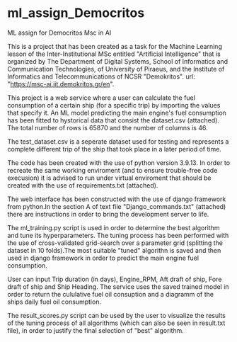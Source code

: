 # ml_assign_Democritos
ML assign for Democritos Msc in AI

  This is a project that has been created as a task for the Machine Learning lesson
of the Inter-Institutional MSc entitled "Artificial Intelligence" that is organized by 
The Department of Digital Systems, School of Informatics and Communication Technologies, 
of University of Piraeus, and the Institute of Informatics and Telecommunications of NCSR "Demokritos".
url: "https://msc-ai.iit.demokritos.gr/en".

  This project is a web service where a user can calculate the fuel consumption of a certain ship (for a specific
trip) by importing the values that specify it. An ML model predicting the main engine's fuel consumption has been fitted to 
hystorical data that consist the dataset.csv (attached). The total number of rows is 65870 and the
number of columns is 46.

The test_dataset.csv is a seperate dataset used for testing and represents a complete different trip of the ship that took place in a later period of time.

The code has been created with the use of python version 3.9.13. In order to recreate the same working enviroment (and to ensure trouble-free code execusion) it is advised to run under virtual enviroment that should be created with the use of requirements.txt (attached).

The web interface has been constructed with the use of django framework from python.In the section A of text file "Django_commands.txt" (attached) there are instructions in order to bring the development server to life.

The ml_training.py script is used in order to determine the best algorithm and tune its hyperparameters. The tuning process has been performed with the use of cross-validated grid-search over a parameter grid (splitting the dataset in 10 folds).The most suitable "tuned" algorithn is saved and then used in django framework in order to predict the main engine fuel consumption.

User can input Trip duration (in days), Engine_RPM, Aft draft of ship, Fore draft of ship and Ship Heading. The service uses the saved trained model in order to return the cululative fuel oil consuption and a diagramm of the ships daily fuel oil consumption.

The result_scores.py script can be used by the user to visualize the results of the tuning process of all algorithms (which can also be seen in result.txt file), in order to justify the final selection of "best" algorithm.

